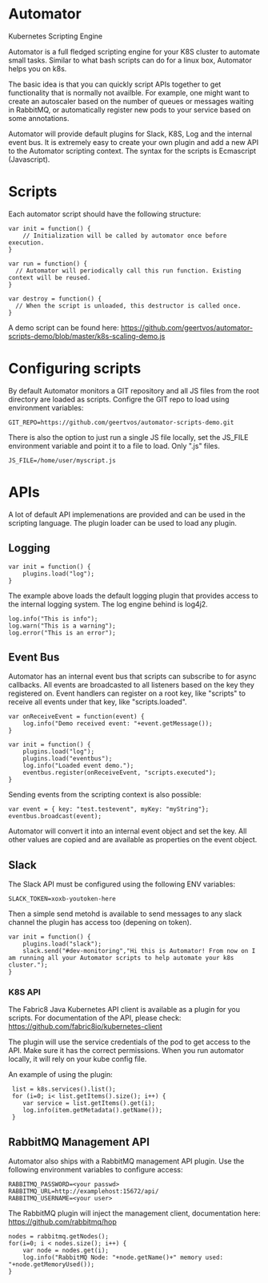 # Automator
Kubernetes Scripting Engine

Automator is a full fledged scripting engine for your K8S cluster to automate small tasks. Similar to what bash scripts can do for a linux box, Automator helps you on k8s. 

The basic idea is that you can quickly script APIs together to get functionality that is normally not availble. For example, one might want to create an autoscaler based on the number of queues or messages waiting in RabbitMQ, or automatically register new pods to your service based on some annotations. 

Automator will provide default plugins for Slack, K8S, Log and the internal event bus. It is extremely easy to create your own plugin and add a new API to the Automator scripting context. The syntax for the scripts is Ecmascript (Javascript).

# Scripts
Each automator script should have the following structure:
```
var init = function() {
    // Initialization will be called by automator once before execution.
}

var run = function() {
  // Automator will periodically call this run function. Existing context will be reused.
}

var destroy = function() {
  // When the script is unloaded, this destructor is called once.
}
```
A demo script can be found here: https://github.com/geertvos/automator-scripts-demo/blob/master/k8s-scaling-demo.js

# Configuring scripts #
By default Automator monitors a GIT repository and all JS files from the root directory are loaded as scripts. Configre the GIT repo to load using environment variables:
```
GIT_REPO=https://github.com/geertvos/automator-scripts-demo.git
```
There is also the option to just run a single JS file locally, set the JS_FILE environment variable and point it to a file to load. Only ".js" files.
```
JS_FILE=/home/user/myscript.js
```

# APIs #
A lot of default API implemenations are provided and can be used in the scripting language. The plugin loader can be used to load any plugin.

## Logging ##
```
var init = function() {
    plugins.load("log");
}
```

The example above loads the default logging plugin that provides access to the internal logging system. The log engine behind is log4j2.
```
log.info("This is info");
log.warn("This is a warning");
log.error("This is an error");
```

## Event Bus ##
Automator has an internal event bus that scripts can subscribe to for async callbacks. All events are broadcasted to all listeners based on the key they registered on. Event handlers can register on a root key, like "scripts" to receive all events under that key, like "scripts.loaded".
```
var onReceiveEvent = function(event) {
    log.info("Demo received event: "+event.getMessage());
}

var init = function() {
    plugins.load("log");
    plugins.load("eventbus");
    log.info("Loaded event demo.");
    eventbus.register(onReceiveEvent, "scripts.executed");
}
```

Sending events from the scripting context is also possible:
```
var event = { key: "test.testevent", myKey: "myString"};
eventbus.broadcast(event);
```
Automator will convert it into an internal event object and set the key. All other values are copied and are available as properties on the event object.

## Slack ##
The Slack API must be configured using the following ENV variables:
```
SLACK_TOKEN=xoxb-youtoken-here
```
Then a simple send metohd is available to send messages to any slack channel the plugin has access too (depening on token).
```
var init = function() {
    plugins.load("slack");
    slack.send("#dev-monitoring","Hi this is Automator! From now on I am running all your Automator scripts to help automate your k8s cluster.");
}
```

### K8S API ###
The Fabric8 Java Kubernetes API client is available as a plugin for you scripts. For documentation of the API, please check: https://github.com/fabric8io/kubernetes-client
  
The plugin will use the service credentials of the pod to get access to the API. Make sure it has the correct permissions. When you run automator locally, it will rely on your kube config file.

An example of using the plugin:
```
 list = k8s.services().list();
 for (i=0; i< list.getItems().size(); i++) {
    var service = list.getItems().get(i);
    log.info(item.getMetadata().getName());
 }
```

## RabbitMQ Management API ##
Automator also ships with a RabbitMQ management API plugin. 
Use the following environment variables to configure access:
```
RABBITMQ_PASSWORD=<your passwd>
RABBITMQ_URL=http://examplehost:15672/api/
RABBITMQ_USERNAME=<your user>
```
The RabbitMQ plugin will inject the management client, documentation here: https://github.com/rabbitmq/hop
```
nodes = rabbitmq.getNodes();
for(i=0; i < nodes.size(); i++) {
    var node = nodes.get(i);
    log.info("RabbitMQ Node: "+node.getName()+" memory used: "+node.getMemoryUsed());
}
```
